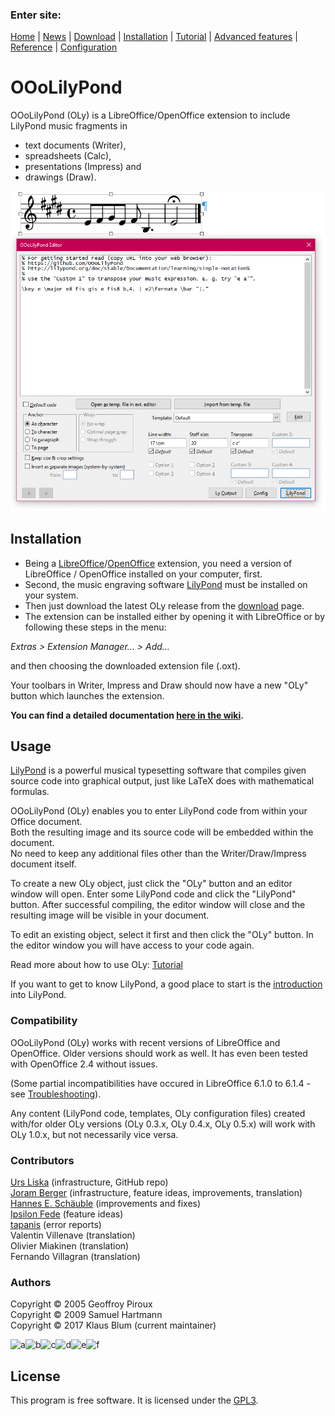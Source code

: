### Enter site:  
[Home](https://github.com/OOoLilyPond/OOoLilyPond/wiki#ooolilypond) | [News](https://github.com/OOoLilyPond/OOoLilyPond/wiki/News#-news-) | [Download](https://github.com/OOoLilyPond/OOoLilyPond/wiki/Downloads#downloads) | [Installation](https://github.com/OOoLilyPond/OOoLilyPond/wiki/Installation#installation) | [Tutorial](https://github.com/OOoLilyPond/OOoLilyPond/wiki/Tutorial#tutorial) | [Advanced features](https://github.com/OOoLilyPond/OOoLilyPond/wiki/Advanced-features#advanced-features) | [Reference](https://github.com/OOoLilyPond/OOoLilyPond/wiki/Editor-(main-window-reference)#editor-main-window-reference) | [Configuration](https://github.com/OOoLilyPond/OOoLilyPond/wiki/Config#configuration-dialogue)

# OOoLilyPond

OOoLilyPond (OLy) is a LibreOffice/OpenOffice extension to include LilyPond music fragments in  
* text documents (Writer),  
* spreadsheets (Calc),  
* presentations (Impress) and  
* drawings (Draw).

![editor object](https://raw.githubusercontent.com/OOoLilyPond/wiki-resources/master/images/editor-object-03.gif)

## Installation

* Being a [LibreOffice]/[OpenOffice] extension, you need a version of LibreOffice / OpenOffice installed on your computer, first.  
* Second, the music engraving software [LilyPond] must be installed on your system.  
* Then just download the latest OLy release from the [download] page.  
* The extension can be installed either by opening it with LibreOffice or by following these steps in the menu:

*Extras > Extension Manager… > Add…*

and then choosing the downloaded extension file (.oxt).

Your toolbars in Writer, Impress and Draw should now have a new "OLy" button which launches the extension.

**You can find a detailed documentation [here in the wiki](https://github.com/OOoLilyPond/OOoLilyPond/wiki/Installation#installation).**

## Usage

[LilyPond] is a powerful musical typesetting software that compiles given source code into graphical output, just like LaTeX does with mathematical formulas. 

OOoLilyPond (OLy) enables you to enter LilyPond code from within your Office document.  
  Both the resulting image and its source code will be embedded within the document.  
  No need to keep any additional files other than the Writer/Draw/Impress document itself.

To create a new OLy object, just click the "OLy" button and an editor window will open. Enter some LilyPond code and click the "LilyPond" button. After successful compiling, the editor window will close and the resulting image will be visible in your document. 

To edit an existing object, select it first and then click the "OLy" button. In the editor window you will have access to your code again.

Read more about how to use OLy: [Tutorial](https://github.com/OOoLilyPond/OOoLilyPond/wiki/Tutorial#tutorial)

If you want to get to know LilyPond, a good place to start is the [introduction] into LilyPond.

### Compatibility 

OOoLilyPond (OLy) works with recent versions of LibreOffice and OpenOffice. Older versions should work as well. It has even been tested with OpenOffice 2.4 without issues. 

(Some partial incompatibilities have occured in LibreOffice 6.1.0 to 6.1.4 - see [Troubleshooting](https://github.com/OOoLilyPond/OOoLilyPond/wiki/Troubleshooting#execution-aborts-with-error-message-incorrect-property-value)).

Any content (LilyPond code, templates, OLy configuration files) created with/for older OLy versions (OLy 0.3.x, OLy 0.4.x, OLy 0.5.x) will work with OLy 1.0.x, but not necessarily vice versa.


[LibreOffice]: http://libreoffice.org/
[OpenOffice]: http://www.openoffice.org/
[LilyPond]: http://lilypond.org
[download]: https://github.com/OOoLilyPond/OOoLilyPond/wiki/Downloads#downloads
[introduction]: http://lilypond.org/introduction.html
[Introduction into OOoLilyPond]: http://lilypondblog.org/2017/04/ooolilypond-creating-musical-snippets-in-libreoffice-documents/

### Contributors

[Urs Liska](https://github.com/uliska) (infrastructure, GitHub repo)  
[Joram Berger](https://github.com/joram-berger) (infrastructure, feature ideas, improvements, translation)  
[Hannes E. Schäuble](https://github.com/edgar79) (improvements and fixes)  
[Ipsilon Fede](https://github.com/yfede) (feature ideas)  
[tapanis](https://github.com/tapanis) (error reports)  
Valentin Villenave (translation)  
Olivier Miakinen (translation)  
Fernando Villagran (translation)

### Authors

Copyright © 2005 Geoffroy Piroux  
Copyright © 2009 Samuel Hartmann  
Copyright © 2017 Klaus Blum (current maintainer)

<a id="envelope">![a](https://raw.githubusercontent.com/OOoLilyPond/wiki-resources/master/images/score-a.png)</a>![b](https://raw.githubusercontent.com/OOoLilyPond/wiki-resources/master/images/score-b.png)![c](https://raw.githubusercontent.com/OOoLilyPond/wiki-resources/master/images/score-c.png)![d](https://raw.githubusercontent.com/OOoLilyPond/wiki-resources/master/images/score-d.png)![e](https://raw.githubusercontent.com/OOoLilyPond/wiki-resources/master/images/score-e.png)![f](https://raw.githubusercontent.com/OOoLilyPond/wiki-resources/master/images/score-f.png)

## License

This program is free software. It is licensed under the [GPL3].

[GPL3]: https://www.gnu.org/licenses/gpl.html "GPL3"
